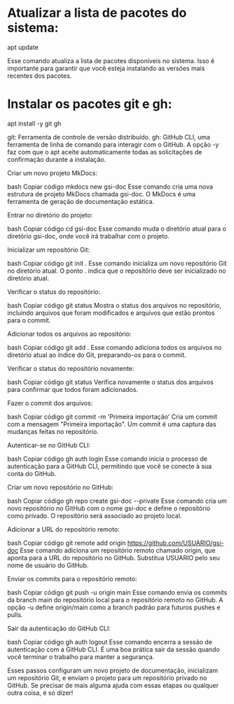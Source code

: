 

# Atualizar a lista de pacotes do sistema:

apt update

Esse comando atualiza a lista de pacotes disponíveis no sistema. Isso é importante para garantir que você esteja instalando as versões mais recentes dos pacotes.

# Instalar os pacotes git e gh:

apt install -y git gh

git: Ferramenta de controle de versão distribuído.
gh: GitHub CLI, uma ferramenta de linha de comando para interagir com o GitHub.
A opção -y faz com que o apt aceite automaticamente todas as solicitações de confirmação durante a instalação.

Criar um novo projeto MkDocs:

bash
Copiar código
mkdocs new gsi-doc
Esse comando cria uma nova estrutura de projeto MkDocs chamada gsi-doc. O MkDocs é uma ferramenta de geração de documentação estática.

Entrar no diretório do projeto:

bash
Copiar código
cd gsi-doc
Esse comando muda o diretório atual para o diretório gsi-doc, onde você irá trabalhar com o projeto.

Inicializar um repositório Git:

bash
Copiar código
git init .
Esse comando inicializa um novo repositório Git no diretório atual. O ponto . indica que o repositório deve ser inicializado no diretório atual.

Verificar o status do repositório:

bash
Copiar código
git status
Mostra o status dos arquivos no repositório, incluindo arquivos que foram modificados e arquivos que estão prontos para o commit.

Adicionar todos os arquivos ao repositório:

bash
Copiar código
git add .
Esse comando adiciona todos os arquivos no diretório atual ao índice do Git, preparando-os para o commit.

Verificar o status do repositório novamente:

bash
Copiar código
git status
Verifica novamente o status dos arquivos para confirmar que todos foram adicionados.

Fazer o commit dos arquivos:

bash
Copiar código
git commit -m 'Primeira importação'
Cria um commit com a mensagem "Primeira importação". Um commit é uma captura das mudanças feitas no repositório.

Autenticar-se no GitHub CLI:

bash
Copiar código
gh auth login
Esse comando inicia o processo de autenticação para a GitHub CLI, permitindo que você se conecte à sua conta do GitHub.

Criar um novo repositório no GitHub:

bash
Copiar código
gh repo create gsi-doc --private
Esse comando cria um novo repositório no GitHub com o nome gsi-doc e define o repositório como privado. O repositório será associado ao projeto local.

Adicionar a URL do repositório remoto:

bash
Copiar código
git remote add origin https://github.com/USUARIO/gsi-doc
Esse comando adiciona um repositório remoto chamado origin, que aponta para a URL do repositório no GitHub. Substitua USUARIO pelo seu nome de usuário do GitHub.

Enviar os commits para o repositório remoto:

bash
Copiar código
git push -u origin main
Esse comando envia os commits da branch main do repositório local para o repositório remoto no GitHub. A opção -u define origin/main como a branch padrão para futuros pushes e pulls.

Sair da autenticação do GitHub CLI:

bash
Copiar código
gh auth logout
Esse comando encerra a sessão de autenticação com a GitHub CLI. É uma boa prática sair da sessão quando você terminar o trabalho para manter a segurança.

Esses passos configuram um novo projeto de documentação, inicializam um repositório Git, e enviam o projeto para um repositório privado no GitHub. Se precisar de mais alguma ajuda com essas etapas ou qualquer outra coisa, é só dizer!



